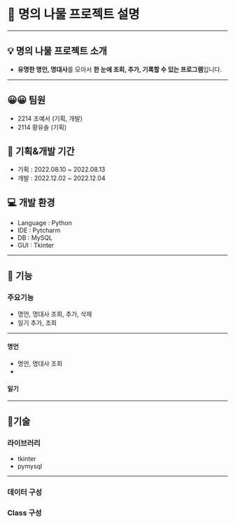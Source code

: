# 🌿 명의 나물 프로젝트 설명
***
## 💡 명의 나물 프로젝트 소개

- **유명한 명언, 명대사**를 모아서 **한 눈에 조회, 추가, 기록할 수 있는 프로그램**입니다. 
***
## 😀😀 팀원

- 2214 조예서 (기획, 개발)
- 2114 황유솔 (기획)

## 📅 기획&개발 기간

- 기획 : 2022.08.10 ~ 2022.08.13
- 개발 : 2022.12.02 ~ 2022.12.04

## 💻 개발 환경

- Language : Python
- IDE : Pytcharm
- DB : MySQL
- GUI : Tkinter
***

## 📌 기능

### 주요기능

- 명언, 명대사 조회, 추가, 삭제
- 일기 추가, 조회
***
#### 명언

- 명언, 명대사 조회
- 
#### 일기
***
## 📎기술
### 라이브러리
- tkinter
- pymysql
***
### 데이터 구성

### Class 구성